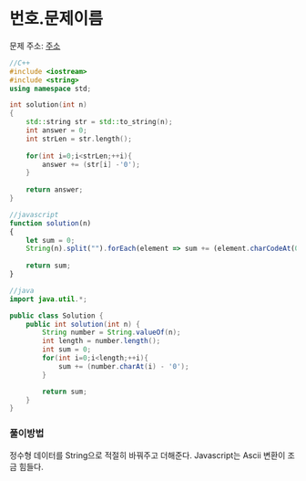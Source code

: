# 번호.문제이름

문제 주소: [주소]()

```c++
//C++
#include <iostream>
#include <string>
using namespace std;

int solution(int n)
{
    std::string str = std::to_string(n);
    int answer = 0;
    int strLen = str.length();
    
    for(int i=0;i<strLen;++i){
        answer += (str[i] -'0');    
    }
    
    return answer;
}
```

```javascript
//javascript
function solution(n)
{
    let sum = 0;
    String(n).split("").forEach(element => sum += (element.charCodeAt(0) - '0'.charCodeAt(0)));
    
    return sum;
}
```

```java
//java
import java.util.*;

public class Solution {
    public int solution(int n) {
        String number = String.valueOf(n);
        int length = number.length();
        int sum = 0;
        for(int i=0;i<length;++i){
            sum += (number.charAt(i) - '0');
        }

        return sum;
    }
}
```



### 풀이방법

정수형 데이터를 String으로 적절히 바꿔주고 더해준다. Javascript는 Ascii 변환이 조금 힘들다.